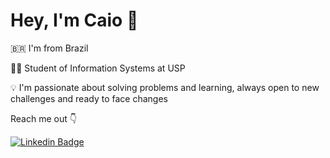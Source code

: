 # Hey, I'm Caio 👋

:brazil: I'm from Brazil

👨‍💻 Student of Information Systems at USP

💡 I'm passionate about solving problems and learning, always open to new challenges and ready to face changes

Reach me out 👇

[![Linkedin Badge](https://img.shields.io/badge/-LinkedIn-blue?style=flat-square&logo=Linkedin&logoColor=white&link=https://www.linkedin.com/in/caio-nakazawa-476b94169/)](https://www.linkedin.com/in/caio-nakazawa-476b94169/)
